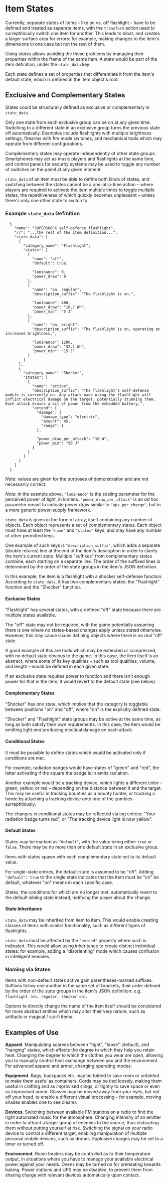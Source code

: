# Item States

Currently, separate states of items – like on vs. off flashlight – have to be defined and treated as separate items, with the `transform` action used to surreptitiously switch one item for another. This leads to bloat, and creates a larger surface area for errors: for example, making changes to the item's dimensions in one case but not the rest of them.

Using *states* allows avoiding the these problems by managing their properties within the frame of the same item. A state would be part of the item definition, under the `state_data` key.

Each state defines a set of properties that differentiate it from the item's default state, which is defined in the item object's root.


## Exclusive and Complementary States

States could be structurally defined as exclusive or complementary in `state_data`.

Only one state from each exclusive group can be on at any given time. Switching to a different state in an exclusive group turns the previous state off automatically. Examples include flashlights with multiple brightness settings, firearms with fire mode switches, and mechanical tools which may operate from different configurations.

Complementary states may operate independently of other state groups. Smartphones may act as music players and flashlights at the same time, and control panels for security systems may be used to toggle any number of switches on the panel at any given moment.

`state_data` of an item must be able to define both kinds of states, and switching between the states cannot be a one-at-a-time action – where players are required to activate the item multiple times to toggle multiple states, the repetitiveness of which quickly becomes unpleasant – unless there's only one other state to switch to.


### Example `state_data` Definition

```
  {
    "name": "SUPERSHOCK self-defence flashlight",
    "//": "...the rest of the item definition...",
    "state_data": [
      {
        "category_name": "Flashlight",
        "states": [
          {
            "name": "off",
            "default": true,
            
            "luminance": 0,
            "power_draw": 0
          },
          {
            "name": "on, regular",
            "description_suffix": "The flashlight is on.",
          
            "luminance": 400,
            "power_draw": "10.7 Wh",
            "power_min": "5 J"
          },
          {
            "name": "on, bright",
            "description_suffix": "The flashlight is on, operating at increased brightness.",
          
            "luminance": 1200,
            "power_draw": "32.1 Wh",
            "power_min": "15 J"
          }
        ]
      },
      {
        "category_name": "Shocker",
        "states": [
          {
            "name": "active",
            "description_suffix": "The flashlight's self-defense module is currently on. Any attack made using the flashlight will inflict electrical damage on the target, potentially stunning them. Each attack drains a bit of power from the embedded battery.",
            "extend": {
              "damage": {
                "damage_type": "electric",
                "amount": 45,
                "range": 1
              },
              
              "power_draw_per_attack": "10 W",
              "power_min": "50 J"
            }
          }
        ]
      }
    ]
  }
```

*Note*: values are given for the purposes of demonstration and are not necessarily correct.

*Note*: in the example above, `"luminance"` is the scaling parameter for the perceived power of light, in lumens. `"power_draw_per_attack"` is an *ad hoc* parameter meant to indicate power draw similar to `"ups_per_charge"`, but in a more generic power-supply framework.

`state_data` is given in the form of array, itself containing any number of objects. Each object represents a set of complementary states. Each object must have at least the `"name"` and `"states"` keys, and may have any number of other permitted keys.

One example of such keys is `"description_suffix"`, which adds a separate (double returns) line at the end of the item's description in order to clarify the item's current state. Multiple "suffixes" from complementary states combine, each starting on a separate line. The order of the suffixed lines is determined by the order of the state groups in the item's JSON definition.

In this example, the item is a flashlight with a shocker self-defense function. According to `state_data`, it has two complementary states: the "Flashlight" function and the "Shocker" function.


#### Exclusive States

"Flashlight" has several states, with a defined "off" state because there are multiple states available.

The "off" state may not be required, with the game potentially assuming there is one where no states-based changes apply unless stated otherwise. However, this may cause issues defining objects where there is no real "off" state.

A good example of this are tools which may be extended or compressed, with no default state obvious to the game. In this case, the item itself is an abstract, where some of its key qualities – such as tool qualities, volume, and length – would be defined in each given state.

If an exclusive state requires power to function and there isn't enough power for that in the item, it would revert to the default state (see below).


#### Complementary States

"Shocker" has one state, which implies that the category is togglable between positions "on" and "off", where "on" is the explicitly defined state.

"Shocker" and "Flashlight" state groups may be active at the same time, as long as both satisfy their own requirements. In this case, the item would be emitting light *and* producing electical damage on each attack.


#### Conditional States

It must be possible to define states which would be activated only if conditions are met.

For example, radiation badges would have states of "green" and "red", the latter activating if the square the badge is in emits radiation.

Another example would be a tracking device, which lights a different color – green, yellow, or red – depending on the distance between it and the target. This may be useful in tracking bounties as a bounty hunter, or tracking a horde by attaching a tracking device onto one of the zombies surreptitiously.

The changes in conditional states may be reflected via log entries: "Your radiation badge turns red", or "The tracking device light is now yellow".


#### Default States

States may be marked as `"default"`, with the value being either `true` or `false`. There may be no more than one default state in an exclusive group.

Items with states spawn with each complementary state set to its default value.

For single-state entries, the default state is assumed to be "off". Adding `"default": true` to the single state indicates that the item must be "on" be default, whatever "on" means in each specific case.

States, the conditions for which are no longer met, automatically revert to the default sibling state instead, notifying the player about the change.


#### State Inheritance

`state_data` may be inherited from item to item. This would enable creating classes of items with similar functionality, such as different types of flashlights.

`state_data` must be affected by the `"extend"` property where such is indicated. This would allow using inheritance to create distinct individual states: for example, adding a "disorienting" mode which causes confusion in intelligent enemies.


### Naming via States

Items with non-default states active gain parentheses-marked suffixes. Suffixes follow one another in the same set of brackets, their order defined by the order of the state groups in the item's JSON definition: e.g. `flashlight (on, regular, shocker on)`.

Options to directly change the name of the item itself should be considered for more abstract entities which may alter their very nature, such as artifacts or magical / sci-fi items.


## Examples of Use

**Apparel**. Manipulating scarves between "tight", "loose" (default), and "hanging" states, which affects the degree to which they help you retain heat. Changing the degree to which the clothes you wear are open, allowing you to manually control heat exchange between you and the environment. For advanced apparel and armor, changing operating modes:

**Equipment**. Bags, backpacks etc. may be folded to save room or unfolded to make them useful as containers. Cords may be tied loosely, making them useful in crafting and as improvised slings, or tightly to save space or even as improvised armor. Glasses may be moved away from your eyes, but not off your head, to enable a different visual processing – for example, moving shades enables one to see clearer.

**Devices**. Switching between available FM stations on a radio to find the right automated music for the atmosphere. Changing intensity of an emitter in order to attract a larger group of enemies to the source, thus distracting them without putting yourself at risk. Switching the signal on your radio device to control a different target, enabling manipulation of multiple personal mobile devices, such as drones. Explosive charges may be set to a timer or turned off.

**Environment**. Room heaters may be controlled as to their temperature output, in situations where you have to manage your available electrical power against your needs. Ovens may be turned on for preheating towards baking. Power stations and UPS may be disabled, to prevent them from sharing charge with relevant devices automatically upon contact.